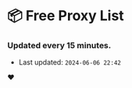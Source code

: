 # :package: Free Proxy List
### Updated every 15 minutes.

- Last updated: `2024-06-06 22:42`

:heart:
